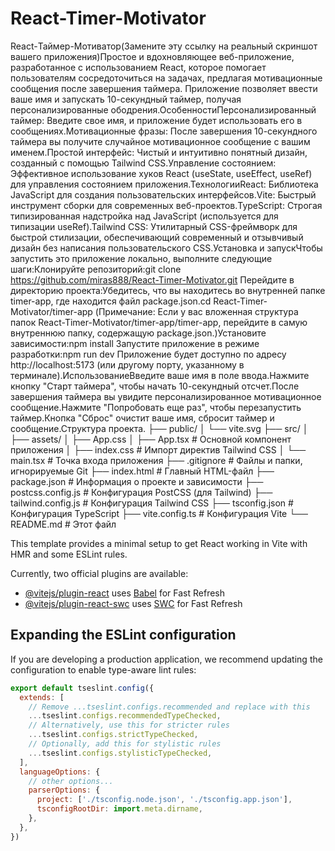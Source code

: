 # React-Timer-Motivator
React-Таймер-Мотиватор(Замените эту ссылку на реальный скриншот вашего приложения)Простое и вдохновляющее веб-приложение, разработанное с использованием React, которое помогает пользователям сосредоточиться на задачах, предлагая мотивационные сообщения после завершения таймера. Приложение позволяет ввести ваше имя и запускать 10-секундный таймер, получая персонализированные ободрения.ОсобенностиПерсонализированный таймер: Введите свое имя, и приложение будет использовать его в сообщениях.Мотивационные фразы: После завершения 10-секундного таймера вы получите случайное мотивационное сообщение с вашим именем.Простой интерфейс: Чистый и интуитивно понятный дизайн, созданный с помощью Tailwind CSS.Управление состоянием: Эффективное использование хуков React (useState, useEffect, useRef) для управления состоянием приложения.ТехнологииReact: Библиотека JavaScript для создания пользовательских интерфейсов.Vite: Быстрый инструмент сборки для современных веб-проектов.TypeScript: Строгая типизированная надстройка над JavaScript (используется для типизации useRef).Tailwind CSS: Утилитарный CSS-фреймворк для быстрой стилизации, обеспечивающий современный и отзывчивый дизайн без написания пользовательского CSS.Установка и запускЧтобы запустить это приложение локально, выполните следующие шаги:Клонируйте репозиторий:git clone https://github.com/miras888/React-Timer-Motivator.git
Перейдите в директорию проекта:Убедитесь, что вы находитесь во внутренней папке timer-app, где находится файл package.json.cd React-Timer-Motivator/timer-app
(Примечание: Если у вас вложенная структура папок React-Timer-Motivator/timer-app/timer-app, перейдите в самую внутреннюю папку, содержащую package.json.)Установите зависимости:npm install
Запустите приложение в режиме разработки:npm run dev
Приложение будет доступно по адресу http://localhost:5173 (или другому порту, указанному в терминале).ИспользованиеВведите ваше имя в поле ввода.Нажмите кнопку "Старт таймера", чтобы начать 10-секундный отсчет.После завершения таймера вы увидите персонализированное мотивационное сообщение.Нажмите "Попробовать еще раз", чтобы перезапустить таймер.Кнопка "Сброс" очистит ваше имя, сбросит таймер и сообщение.Структура проекта.
├── public/
│   └── vite.svg
├── src/
│   ├── assets/
│   ├── App.css
│   ├── App.tsx             # Основной компонент приложения
│   ├── index.css           # Импорт директив Tailwind CSS
│   └── main.tsx            # Точка входа приложения
├── .gitignore              # Файлы и папки, игнорируемые Git
├── index.html              # Главный HTML-файл
├── package.json            # Информация о проекте и зависимости
├── postcss.config.js       # Конфигурация PostCSS (для Tailwind)
├── tailwind.config.js      # Конфигурация Tailwind CSS
├── tsconfig.json           # Конфигурация TypeScript
├── vite.config.ts          # Конфигурация Vite
└── README.md               # Этот файл

This template provides a minimal setup to get React working in Vite with HMR and some ESLint rules.

Currently, two official plugins are available:

- [@vitejs/plugin-react](https://github.com/vitejs/vite-plugin-react/blob/main/packages/plugin-react) uses [Babel](https://babeljs.io/) for Fast Refresh
- [@vitejs/plugin-react-swc](https://github.com/vitejs/vite-plugin-react/blob/main/packages/plugin-react-swc) uses [SWC](https://swc.rs/) for Fast Refresh

## Expanding the ESLint configuration

If you are developing a production application, we recommend updating the configuration to enable type-aware lint rules:

```js
export default tseslint.config({
  extends: [
    // Remove ...tseslint.configs.recommended and replace with this
    ...tseslint.configs.recommendedTypeChecked,
    // Alternatively, use this for stricter rules
    ...tseslint.configs.strictTypeChecked,
    // Optionally, add this for stylistic rules
    ...tseslint.configs.stylisticTypeChecked,
  ],
  languageOptions: {
    // other options...
    parserOptions: {
      project: ['./tsconfig.node.json', './tsconfig.app.json'],
      tsconfigRootDir: import.meta.dirname,
    },
  },
})
